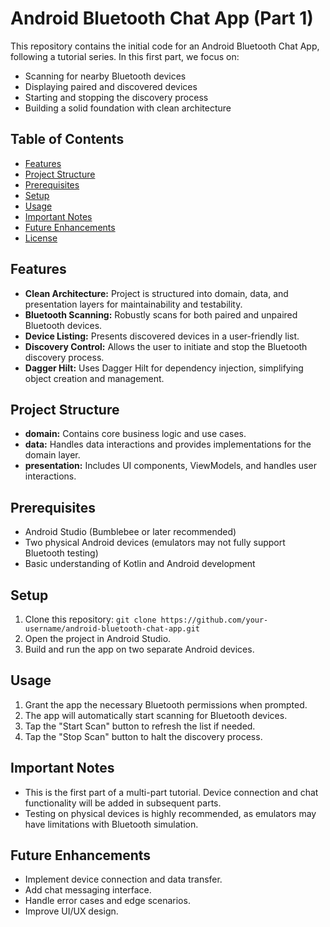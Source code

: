 # Android Bluetooth Chat App (Part 1)

This repository contains the initial code for an Android Bluetooth Chat App, following a tutorial series. In this first part, we focus on:

* Scanning for nearby Bluetooth devices
* Displaying paired and discovered devices
* Starting and stopping the discovery process
* Building a solid foundation with clean architecture

## Table of Contents

* [Features](#features)
* [Project Structure](#project-structure)
* [Prerequisites](#prerequisites)
* [Setup](#setup)
* [Usage](#usage)
* [Important Notes](#important-notes)
* [Future Enhancements](#future-enhancements)
* [License](#license)

## Features

* **Clean Architecture:** Project is structured into domain, data, and presentation layers for maintainability and testability.
* **Bluetooth Scanning:**  Robustly scans for both paired and unpaired Bluetooth devices.
* **Device Listing:**  Presents discovered devices in a user-friendly list.
* **Discovery Control:**  Allows the user to initiate and stop the Bluetooth discovery process.
* **Dagger Hilt:**  Uses Dagger Hilt for dependency injection, simplifying object creation and management.

## Project Structure

* **domain:** Contains core business logic and use cases.
* **data:**  Handles data interactions and provides implementations for the domain layer.
* **presentation:**  Includes UI components, ViewModels, and handles user interactions.

## Prerequisites

* Android Studio (Bumblebee or later recommended)
* Two physical Android devices (emulators may not fully support Bluetooth testing)
* Basic understanding of Kotlin and Android development

## Setup

1. Clone this repository: `git clone https://github.com/your-username/android-bluetooth-chat-app.git`
2. Open the project in Android Studio.
3. Build and run the app on two separate Android devices.

## Usage

1. Grant the app the necessary Bluetooth permissions when prompted.
2. The app will automatically start scanning for Bluetooth devices.
3. Tap the "Start Scan" button to refresh the list if needed.
4. Tap the "Stop Scan" button to halt the discovery process.

## Important Notes

* This is the first part of a multi-part tutorial. Device connection and chat functionality will be added in subsequent parts.
* Testing on physical devices is highly recommended, as emulators may have limitations with Bluetooth simulation.

## Future Enhancements

* Implement device connection and data transfer.
* Add chat messaging interface.
* Handle error cases and edge scenarios.
* Improve UI/UX design.


